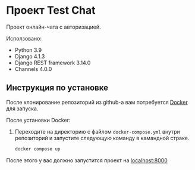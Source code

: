 # Проект Test Chat

Проект онлайн-чата с авторизацией.

Исползовано:
- Python 3.9
- Django 4.1.3
- Django REST framework 3.14.0
- Channels 4.0.0

## Инструкция по установке

После клонирование репозиторий из github-а вам потребуется [Docker](https://docker.com/) для запуска.

После установки Docker:
1. Переходите на директорию с файлом `docker-compose.yml` внутри репозиторий и запустите следующую команду в камандной страке.
    ```bash
    docker compose up
    ```
После этого у вас должно запустится проект на [localhost:8000](https://localhost:8000)
